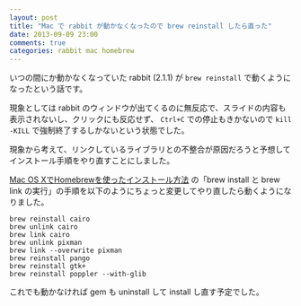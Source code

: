 ```yaml
---
layout: post
title: "Mac で rabbit が動かなくなったので brew reinstall したら直った"
date: 2013-09-09 23:00
comments: true
categories: rabbit mac homebrew
---
```

いつの間にか動かなくなっていた rabbit (2.1.1) が `brew reinstall` で動くようになったという話です。

<!--more-->

現象としては rabbit のウィンドウが出てくるのに無反応で、スライドの内容も表示されないし、クリックにも反応せず、 `Ctrl+C` での停止もきかないので `kill -KILL` で強制終了するしかないという状態でした。

現象から考えて、リンクしているライブラリとの不整合が原因だろうと予想してインストール手順をやり直すことにしました。

[Mac OS XでHomebrewを使ったインストール方法](http://rabbit-shocker.org/ja/install/homebrew.html) の「brew install と brew link の実行」の手順を以下のようにちょっと変更してやり直したら動くようになりました。

```
brew reinstall cairo
brew unlink cairo
brew link cairo
brew unlink pixman
brew link --overwrite pixman
brew reinstall pango
brew reinstall gtk+
brew reinstall poppler --with-glib
```

これでも動かなければ gem も uninstall して install し直す予定でした。
